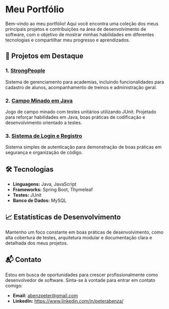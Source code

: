 # Meu Portfólio

Bem-vindo ao meu portfólio! Aqui você encontra uma coleção dos meus principais projetos e contribuições na área de desenvolvimento de software, com o objetivo de mostrar minhas habilidades em diferentes tecnologias e compartilhar meu progresso e aprendizados.

## 📂 Projetos em Destaque

### 1. [StrongPeople](link_projeto)
Sistema de gerenciamento para academias, incluindo funcionalidades para cadastro de alunos, acompanhamento de treinos e administração geral.

### 2. [Campo Minado em Java](link_projeto)
Jogo de campo minado com testes unitários utilizando JUnit. Projetado para reforçar habilidades em Java, boas práticas de codificação e desenvolvimento orientado a testes.

### 3. [Sistema de Login e Registro](link_projeto)
Sistema simples de autenticação para demonstração de boas práticas em segurança e organização de código.

## 🛠️ Tecnologias

- **Linguagens:** Java, JavaScript
- **Frameworks:** Spring Boot, Thymeleaf
- **Testes:** JUnit
- **Banco de Dados:** MySQL

## 📈 Estatísticas de Desenvolvimento

Mantenho um foco constante em boas práticas de desenvolvimento, como alta cobertura de testes, arquitetura modular e documentação clara e detalhada dos meus projetos.

## 📬 Contato

Estou em busca de oportunidades para crescer profissionalmente como desenvolvedor de software. Sinta-se à vontade para entrar em contato comigo:

- **Email:** abenzpeter@gmail.com
- **LinkedIn:** https://www.linkedin.com/in/peterabenza/
